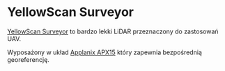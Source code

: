 # YellowScan Surveyor

[YellowScan Surveyor](https://www.yellowscan-lidar.com/products/yellowscan-surveyor) to bardzo lekki LiDAR przeznaczony do zastosowań UAV.

Wyposażony w układ [Applanix APX15](https://www.applanix.com/products/dg-uavs.htm) który zapewnia bezpośrednią georeferencję.